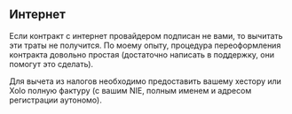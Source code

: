 ## Интернет

Если контракт с интернет провайдером подписан не вами, то вычитать эти траты не получится. По моему опыту, 
процедура переоформления контракта довольно простая (достаточно написать в поддержку, они помогут это сделать).

Для вычета из налогов необходимо предоставить вашему хестору или Xolo полную фактуру (с вашим NIE, полным именем и
адресом регистрации аутономо).
